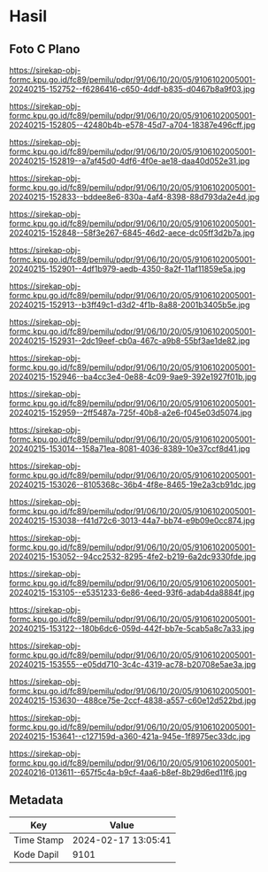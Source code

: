 # Hasil

## Foto C Plano

https://sirekap-obj-formc.kpu.go.id/fc89/pemilu/pdpr/91/06/10/20/05/9106102005001-20240215-152752--f6286416-c650-4ddf-b835-d0467b8a9f03.jpg

https://sirekap-obj-formc.kpu.go.id/fc89/pemilu/pdpr/91/06/10/20/05/9106102005001-20240215-152805--42480b4b-e578-45d7-a704-18387e496cff.jpg

https://sirekap-obj-formc.kpu.go.id/fc89/pemilu/pdpr/91/06/10/20/05/9106102005001-20240215-152819--a7af45d0-4df6-4f0e-ae18-daa40d052e31.jpg

https://sirekap-obj-formc.kpu.go.id/fc89/pemilu/pdpr/91/06/10/20/05/9106102005001-20240215-152833--bddee8e6-830a-4af4-8398-88d793da2e4d.jpg

https://sirekap-obj-formc.kpu.go.id/fc89/pemilu/pdpr/91/06/10/20/05/9106102005001-20240215-152848--58f3e267-6845-46d2-aece-dc05ff3d2b7a.jpg

https://sirekap-obj-formc.kpu.go.id/fc89/pemilu/pdpr/91/06/10/20/05/9106102005001-20240215-152901--4df1b979-aedb-4350-8a2f-11af11859e5a.jpg

https://sirekap-obj-formc.kpu.go.id/fc89/pemilu/pdpr/91/06/10/20/05/9106102005001-20240215-152913--b3ff49c1-d3d2-4f1b-8a88-2001b3405b5e.jpg

https://sirekap-obj-formc.kpu.go.id/fc89/pemilu/pdpr/91/06/10/20/05/9106102005001-20240215-152931--2dc19eef-cb0a-467c-a9b8-55bf3ae1de82.jpg

https://sirekap-obj-formc.kpu.go.id/fc89/pemilu/pdpr/91/06/10/20/05/9106102005001-20240215-152946--ba4cc3e4-0e88-4c09-9ae9-392e1927f01b.jpg

https://sirekap-obj-formc.kpu.go.id/fc89/pemilu/pdpr/91/06/10/20/05/9106102005001-20240215-152959--2ff5487a-725f-40b8-a2e6-f045e03d5074.jpg

https://sirekap-obj-formc.kpu.go.id/fc89/pemilu/pdpr/91/06/10/20/05/9106102005001-20240215-153014--158a71ea-8081-4036-8389-10e37ccf8d41.jpg

https://sirekap-obj-formc.kpu.go.id/fc89/pemilu/pdpr/91/06/10/20/05/9106102005001-20240215-153026--8105368c-36b4-4f8e-8465-19e2a3cb91dc.jpg

https://sirekap-obj-formc.kpu.go.id/fc89/pemilu/pdpr/91/06/10/20/05/9106102005001-20240215-153038--f41d72c6-3013-44a7-bb74-e9b09e0cc874.jpg

https://sirekap-obj-formc.kpu.go.id/fc89/pemilu/pdpr/91/06/10/20/05/9106102005001-20240215-153052--94cc2532-8295-4fe2-b219-6a2dc9330fde.jpg

https://sirekap-obj-formc.kpu.go.id/fc89/pemilu/pdpr/91/06/10/20/05/9106102005001-20240215-153105--e5351233-6e86-4eed-93f6-adab4da8884f.jpg

https://sirekap-obj-formc.kpu.go.id/fc89/pemilu/pdpr/91/06/10/20/05/9106102005001-20240215-153122--180b6dc6-059d-442f-bb7e-5cab5a8c7a33.jpg

https://sirekap-obj-formc.kpu.go.id/fc89/pemilu/pdpr/91/06/10/20/05/9106102005001-20240215-153555--e05dd710-3c4c-4319-ac78-b20708e5ae3a.jpg

https://sirekap-obj-formc.kpu.go.id/fc89/pemilu/pdpr/91/06/10/20/05/9106102005001-20240215-153630--488ce75e-2ccf-4838-a557-c60e12d522bd.jpg

https://sirekap-obj-formc.kpu.go.id/fc89/pemilu/pdpr/91/06/10/20/05/9106102005001-20240215-153641--c127159d-a360-421a-945e-1f8975ec33dc.jpg

https://sirekap-obj-formc.kpu.go.id/fc89/pemilu/pdpr/91/06/10/20/05/9106102005001-20240216-013611--657f5c4a-b9cf-4aa6-b8ef-8b29d6ed11f6.jpg


## Metadata

| Key        | Value               |
| ---------- | ------------------- |
| Time Stamp | 2024-02-17 13:05:41 |
| Kode Dapil | 9101                |



